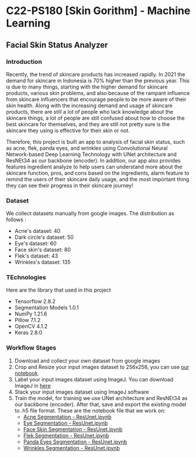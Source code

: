 # C22-PS180 [Skin Gorithm] - Machine Learning

## Facial Skin Status Analyzer

### Introduction
Recently, the trend of skincare products has increased rapidly. In 2021 the demand for skincare in Indonesia is 70% higher than the previous year. This is due to many things, starting with the higher demand for skincare products, various skin problems, and also because of the rampant influence from skincare influencers that encourage people to be more aware of their skin health. Along with the increasing demand and usage of skincare products, there are still a lot of people who lack knowledge about the skincare things, a lot of people are still confused about how to choose the best skincare for themselves, and they are still not pretty sure is the skincare they using is effective for their skin or not. 

Therefore, this project is built an app to analysis of facial skin status, such as acne, flek, panda eyes, and wrinkles using Convolutional Neural Network-based Deep Learning Technology with UNet architecture and ResNEt34 as our backbone (encoder). In addition, our app also provides features ingredient analyze to help users can understand more about the skincare function, pros, and cons based on the ingredients, alarm feature to remind the users of their skincare daily usage, and the most important thing they can see their progress in their skincare journey!

### Dataset
We collect datasets manually from google images. The distribution as follows :
- Acne's dataset: 40 
- Dark circle's dataset: 50 
- Eye's dataset: 60
- Face skin's dataset: 80
- Flek's dataset: 43
- Wrinkles's dataset: 135 

### TEchnologies
Here are the library that used in this project
-	Tensorflow 2.8.2
-	Segmentation Models 1.0.1
-	NumPy 1.21.6
-	Pillow 7.1.2
-	OpenCV 4.1.2
-	Keras 2.8.0

### Workflow Stages
1. Download and collect your own dataset from google images
2. Crop and Resize your input images dataset to 256x256, you can use [our notebook](https://github.com/Skingorithm/Capstone_Bangkit/blob/Machine-Learning/Data%20Preparation%20-%20Crop%20and%20Resize%20Face%20Image.ipynb).
3. Label your input images dataset using ImageJ. You can download ImageJ in [here](https://imagej.nih.gov/ij/download.html)
5. Stack your input images dataset using ImageJ software
6. Train the model, for training we use UNet architecture and ResNEt34 as our backbone (encoder). After that, save and export the existing model to .h5 file format. These are the notebook file that we work on:
   - [Acne Segmentation - ResUnet.ipynb](https://github.com/Skingorithm/Capstone_Bangkit/blob/Machine-Learning/Acne%20Skin%20Segmentation/Acne%20Segmentation%20-%20ResUnet.ipynb)
   - [Eye Segmentation - ResUnet.ipynb](https://github.com/Skingorithm/Capstone_Bangkit/blob/Machine-Learning/Eye%20Segmentation/Eye%20Segmentation%20-%20ResUnet.ipynb)
   - [Face Skin Segmentation - ResUnet.ipynb](https://github.com/Skingorithm/Capstone_Bangkit/blob/Machine-Learning/Face%20Skin%20Segmentation/Face%20Skin%20Segmentation%20-%20ResUnet.ipynb)
   - [Flek Segmentation - ResUnet.ipynb](https://github.com/Skingorithm/Capstone_Bangkit/blob/Machine-Learning/Flek%20Segmentation/Flek%20Segmentation%20-%20ResUnet.ipynb)
   - [Panda Eyes Segmentation - ResUnet.ipynb](https://github.com/Skingorithm/Capstone_Bangkit/blob/Machine-Learning/Panda%20Eyes%20Segmentation/Panda%20Eyes%20Segmentation%20-%20ResUnet.ipynb)
   - [Wrinkles Segmentation - ResUnet.ipynb](https://github.com/Skingorithm/Capstone_Bangkit/blob/Machine-Learning/Wrinkles%20Segmentation/Wrinkles%20Segmentation%20-%20ResUnet.ipynb.ipynb)
